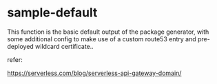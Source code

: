 # sample-default
This function is the basic default output of the package generator, with some additional config to make use of a custom route53 entry and pre-deployed wildcard certificate..

refer:

https://serverless.com/blog/serverless-api-gateway-domain/
